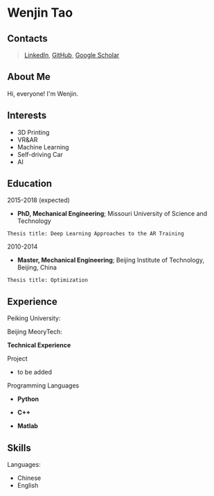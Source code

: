 # Wenjin Tao

## Contacts

> [LinkedIn](https://www.linkedin.com/in/wenjin-tao-65050256/), [GitHub](https://github.com/WenjinTao), [Google Scholar](https://scholar.google.com/citations?user=jIQocKAAAAAJ&hl=en&authuser=2)

## About Me
Hi, everyone! I'm Wenjin.

## Interests

- 3D Printing
- VR&AR
- Machine Learning 
- Self-driving Car
- AI

## Education

2015-2018 (expected)

- **PhD, Mechanical Engineering**; Missouri University of Science and Technology

`Thesis title: Deep Learning Approaches to the AR Training`

2010-2014

- **Master, Mechanical Engineering**; Beijing Institute of Technology, Beijing, China

`Thesis title: Optimization`

## Experience

Peiking University:

Beijing MeoryTech:

**Technical Experience**


Project
- to be added


Programming Languages
-   **Python** 

-   **C++** 

-   **Matlab** 

## Skills

Languages:

- Chinese
- English
